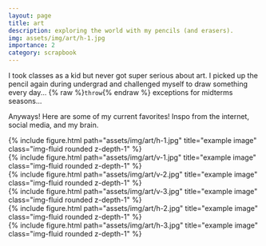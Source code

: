 ```yaml
---
layout: page
title: art
description: exploring the world with my pencils (and erasers).
img: assets/img/art/h-1.jpg
importance: 2
category: scrapbook
---
```


I took classes as a kid but never got super serious about art. 
I picked up the pencil again during undergrad and challenged myself to draw something every day... 
{% raw %}```throw```{% endraw %} exceptions for midterms seasons...

Anyways! Here are some of my current favorites! Inspo from the internet, social media, and my brain.

<div class="row justify-content-sm-center">
    <div class="col-sm mt-3 mt-md-0">
        {% include figure.html path="assets/img/art/h-1.jpg" title="example image" class="img-fluid rounded z-depth-1" %}
    </div>
</div>
<div class="row justify-content-sm-center">
    <div class="col-sm-4 mt-3 mt-md-0">
        {% include figure.html path="assets/img/art/v-1.jpg" title="example image" class="img-fluid rounded z-depth-1" %}
    </div>
    <div class="col-sm-4 mt-3 mt-md-0">
        {% include figure.html path="assets/img/art/v-2.jpg" title="example image" class="img-fluid rounded z-depth-1" %}
    </div>
    <div class="col-sm-4 mt-3 mt-md-0">
        {% include figure.html path="assets/img/art/v-3.jpg" title="example image" class="img-fluid rounded z-depth-1" %}
    </div>
</div>
<div class="row justify-content-sm-center">
    <div class="col-sm mt-3 mt-md-0">
        {% include figure.html path="assets/img/art/h-2.jpg" title="example image" class="img-fluid rounded z-depth-1" %}
    </div>
    <div class="col-sm mt-3 mt-md-0">
        {% include figure.html path="assets/img/art/h-3.jpg" title="example image" class="img-fluid rounded z-depth-1" %}
    </div>
</div>
